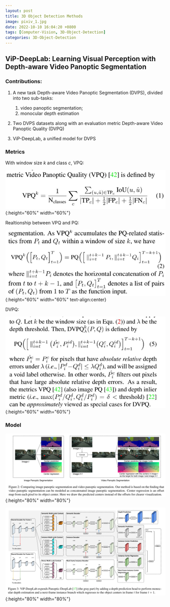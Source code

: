 ```yaml
---
layout: post
title: 3D Object Detection Methods
image: pixiv_1.jpg
date: 2022-10-10 16:04:20 +0800
tags: [Computer-Vision, 3D-Object-Detection]
categories: 3D-Object-Detection
---
```



## ViP-DeepLab: Learning Visual Perception with Depth-aware Video Panoptic Segmentation


### Contributions:
1. A new task Depth-aware Video Panoptic Segmentation (DVPS), divided into two sub-tasks:
   1. video panoptic segmentation;
   2. monocular depth estimation

2. Two DVPS datasets along with an evaluation metric Depth-aware Video Panoptic Quality (DVPQ)

3. ViP-DeepLab, a unified model for DVPS


### Metrics
With window size $k$ and class $c$,  $\mathrm{VPQ}:$
<!-- <div align=center><img src=https://github.com/Zanue/Zanue.github.io/raw/main/images/vpq.jpg width=60%/></div> -->

![](https://github.com/Zanue/Zanue.github.io/raw/main/images/vpq.jpg){:height="60%" width="60%"}


Realtionship between $\mathrm{VPQ}$ and $\mathrm{PQ}$:

<!-- <div align=center><img src=https://github.com/Zanue/Zanue.github.io/raw/main/images/vpq2.jpg width=60% /></div> -->
![](https://github.com/Zanue/Zanue.github.io/raw/main/images/vpq2.jpg){:height="60%" width="60%" text-align:center}


$\mathrm{DVPQ}$:

<!-- <div align=center><img src=https://github.com/Zanue/Zanue.github.io/raw/main/images/dvpq.jpg width=60% /></div> -->
![](https://github.com/Zanue/Zanue.github.io/raw/main/images/dvpq.jpg){:height="60%" width="60%"}

### Model

<!-- <div align=center><img src=https://github.com/Zanue/Zanue.github.io/raw/main/images/vipdeeplab.jpg width=80% /></div> -->
![](https://github.com/Zanue/Zanue.github.io/raw/main/images/vipdeeplab.jpg){:height="80%" width="80%"}

<!-- <div align=center><img src=https://github.com/Zanue/Zanue.github.io/raw/main/images/vipdeeplab2.jpg width=80% /></div> -->
![](https://github.com/Zanue/Zanue.github.io/raw/main/images/vipdeeplab2.jpg){:height="80%" width="80%"}

